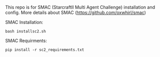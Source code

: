 This repo is for SMAC (StarcraftII Multi Agent Challenge) installation and config. More details about SMAC (https://github.com/oxwhirl/smac) 

SMAC Installation:

```bash installsc2.sh```

SMAC Requirments:

```pip install -r sc2_requirements.txt```


